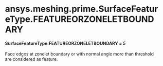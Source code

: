 # ansys.meshing.prime.SurfaceFeatureType.FEATUREORZONELETBOUNDARY



#### SurfaceFeatureType.FEATUREORZONELETBOUNDARY *= 5*

Face edges at zonelet boundary or with normal angle more than threshold are considered as feature.

<!-- !! processed by numpydoc !! -->
